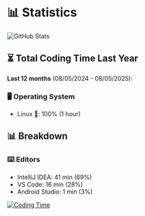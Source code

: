 # 📊 Statistics

![GitHub Stats](https://github-readme-stats.vercel.app/api/top-langs/?username=Serafimklm&theme=dracula)

## ⏳ Total Coding Time Last Year
**Last 12 months** (08/05/2024 - 08/05/2025):

### 🖥️ Operating System
- Linux 🐧: 100% (1 hour)


## 📊 Breakdown

### ⌨️ Editors
- IntelliJ IDEA: 41 min (69%)
- VS Code: 16 min (28%)
- Android Studio: 1 min (3%)

[![Coding Time](https://github-readme-stats.vercel.app/api/wakatime?username=Serafimklm&theme=dracula)](https://wakatime.com/@Serafimklm)
